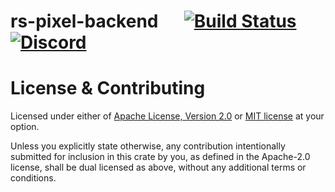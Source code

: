 # rs-pixel-backend &emsp; [![Build Status]][actions] [![Discord]][discord link]

[actions]: https://github.com/kr45732/rs-pixel-backend/actions?query=branch%3Amain
[Build Status]: https://img.shields.io/github/actions/workflow/status/kr45732/rs-pixel-backend/ci.yml?branch=main
[Discord]: https://img.shields.io/discord/796790757947867156?color=4166f5&label=discord&style=flat-square
[discord link]: https://dsc.gg/skyblock-plus

# License & Contributing
Licensed under either of [Apache License, Version 2.0](LICENSE-APACHE) or [MIT license](LICENSE-MIT) at your option.

Unless you explicitly state otherwise, any contribution intentionally submitted for inclusion in this crate by you, as defined in the Apache-2.0 license, shall be dual licensed as above, without any additional terms or conditions.